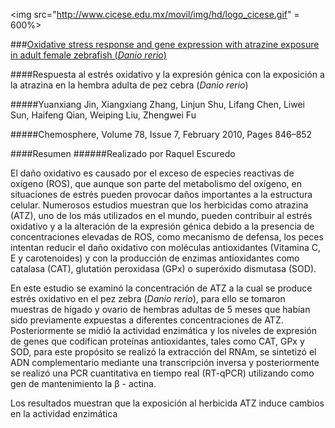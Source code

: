 <img src="http://www.cicese.edu.mx/movil/img/hd/logo_cicese.gif" = 600%>

###[Oxidative stress response and gene expression with atrazine exposure in adult female zebrafish (*Danio rerio*)](http://ac.els-cdn.com/S0045653509014015/1-s2.0-S0045653509014015-main.pdf?_tid=791f87ba-4859-11e6-8a6b-00000aab0f01&acdnat=1468346160_982abce3a59ae7fb5f89527307717a4a)

####Respuesta al estrés oxidativo y la expresión génica con la exposición a la atrazina en la hembra adulta de pez cebra (*Danio rerio*)

#####Yuanxiang Jin, Xiangxiang Zhang, Linjun Shu, Lifang Chen, Liwei Sun, Haifeng Qian, Weiping Liu, Zhengwei Fu

#####Chemosphere, Volume 78, Issue 7, February 2010, Pages 846–852

####Resumen 
######Realizado por Raquel Escuredo

El daño oxidativo es causado por el exceso de especies reactivas de oxígeno (ROS), que aunque son parte del metabolismo del oxígeno, en situaciones de estrés pueden provocar daños importantes a la estructura celular. 
Numerosos estudios muestran que los herbicidas como atrazina (ATZ), uno de los más utilizados en el mundo, pueden contribuir al estrés oxidativo y a la alteración de la expresión génica debido a la presencia de concentraciones elevadas de ROS, como mecanismo de defensa, los peces intentan reducir el daño oxidativo con moléculas antioxidantes (Vitamina C, E y carotenoides) y con la producción de enzimas antioxidantes como catalasa (CAT), glutatión peroxidasa (GPx) o superóxido dismutasa (SOD).

En este estudio se examinó la concentración de ATZ a la cual se produce estrés oxidativo en el pez zebra (*Danio rerio*), para ello se tomaron muestras de hígado y ovario de hembras adultas de 5 meses que habían sido previamente expuestas a diferentes concentraciones de ATZ. Posteriormente se midió la actividad enzimática y los niveles de expresión de genes que codifican proteínas antioxidantes, tales como CAT, GPx y SOD,  para este propósito se realizó la extracción del RNAm, se sintetizó el ADN complementario mediante una transcripción inversa y posteriormente se realizó una PCR cuantitativa en tiempo real (RT-qPCR) utilizando como gen de mantenimiento la β - actina.

Los resultados muestran que la exposición al herbicida ATZ induce cambios en la actividad enzimática

